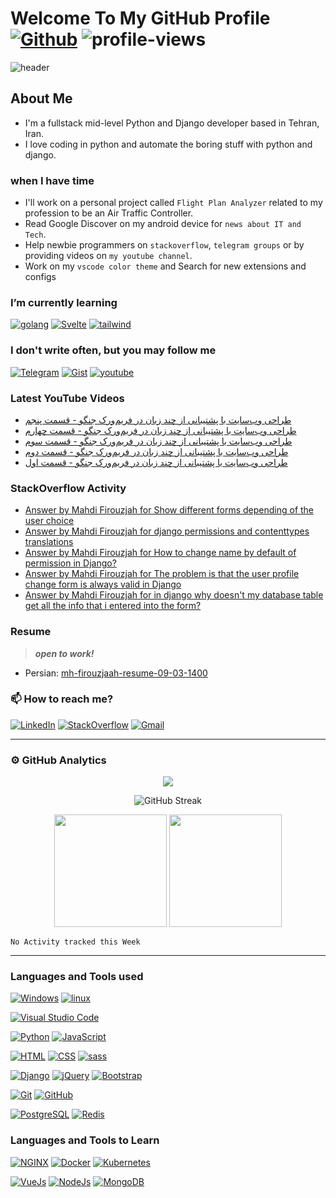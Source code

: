 # Welcome To My GitHub Profile [![Github](https://img.shields.io/github/followers/mh-firouzjaah?label=Follow%20me&style=social)](https://github.com/mh-firouzjaah) ![profile-views](https://komarev.com/ghpvc/?username=mh-firouzjaah)

![header](https://capsule-render.vercel.app/api?type=waving&color=gradient&height=250&section=header&text=Mahdi%20Firouzjaah&animation=fadeIn&fontSize=90&fontAlignY=40&desc=Creative%20Developer%20|%20Competitive%20Programmer%20|%20Talented%20Learner&descSize=22&descAlignY=70)

## About Me

- I'm a fullstack mid-level Python and Django developer based in Tehran, Iran.
- I love coding in python and automate the boring stuff with python and django.

### when I have time

- I'll work on a personal project called `Flight Plan Analyzer` related to
  my profession to be an Air Traffic Controller.
- Read Google Discover on my android device for `news about IT and Tech`.
- Help newbie programmers on `stackoverflow`, `telegram groups` or by providing videos on `my youtube channel`.
- Work on my `vscode color theme` and Search for new extensions and configs

### I’m currently learning

[![golang](https://img.shields.io/badge/-Go-333?style=flat&logo=go)](#I’m-currently-learning)
[![Svelte](https://img.shields.io/badge/-SvelteJs-333?style=flat&logo=Svelte)](#I’m-currently-learning)
[![tailwind](https://img.shields.io/badge/-Tailwind%20CSS-333?style=flat&logo=tailwind-css)](#I’m-currently-learning)

### I don't write often, but you may follow me

[![Telegram](https://img.shields.io/badge/-Telegram-333?style=flat&logo=telegram)](https://t.me/programming_tricks)
[![Gist](https://img.shields.io/badge/-Gist-333?style=flat&logo=github&logoColor=white)](https://gist.github.com/mh-firouzjaah)
[![youtube](https://img.shields.io/badge/-YouTube-D14836?style=flat&logo=youtube&logoColor=white)](https://www.youtube.com/channel/UCj1NjFqz4gEBjL8DWkUJBQw)

### Latest YouTube Videos

<!-- YOUTUBEVIDEOS:START -->

- [طراحی وب‌سایت با پشتیبانی از چند زبان در فریم‌ورک جنگو - قسمت پنجم](https://www.youtube.com/watch?v=Urvvlbk9q-Q)
- [طراحی وب‌سایت با پشتیبانی از چند زبان در فریم‌ورک جنگو - قسمت چهارم](https://www.youtube.com/watch?v=D_aKB06O2XM)
- [طراحی وب‌سایت با پشتیبانی از چند زبان در فریم‌ورک جنگو - قسمت سوم](https://www.youtube.com/watch?v=eMjI9nhMVvM)
- [طراحی وب‌سایت با پشتیبانی از چند زبان در فریم‌ورک جنگو - قسمت دوم](https://www.youtube.com/watch?v=jgYy8cy71R4)
- [طراحی وب‌سایت با پشتیبانی از چند زبان در فریم‌ورک جنگو - قسمت اول](https://www.youtube.com/watch?v=25HTEggKxUQ)
<!-- YOUTUBEVIDEOS:END -->

### StackOverflow Activity

<!-- STACKOVERFLOW:START -->
- [Answer by Mahdi Firouzjah for Show different forms depending of the user choice](https://stackoverflow.com/questions/67137956/show-different-forms-depending-of-the-user-choice/67138150#67138150)
- [Answer by Mahdi Firouzjah for django permissions and contenttypes translations](https://stackoverflow.com/questions/29398900/django-permissions-and-contenttypes-translations/66612727#66612727)
- [Answer by Mahdi Firouzjah for How to change name by default of permission in Django?](https://stackoverflow.com/questions/23419919/how-to-change-name-by-default-of-permission-in-django/66612707#66612707)
- [Answer by Mahdi Firouzjah for The problem is that the user profile change form is always valid in Django](https://stackoverflow.com/questions/66225536/the-problem-is-that-the-user-profile-change-form-is-always-valid-in-django/66510047#66510047)
- [Answer by Mahdi Firouzjah for in django why doesn't my database table get all the info that i entered into the form?](https://stackoverflow.com/questions/66299561/in-django-why-doesnt-my-database-table-get-all-the-info-that-i-entered-into-the/66299648#66299648)
<!-- STACKOVERFLOW:END -->

### Resume

> **_open to work!_**

- Persian: [mh-firouzjaah-resume-09-03-1400](./assets/static/mh-firouzjaah-resume-09-03-1400.pdf)

### 📫 How to reach me?

[![LinkedIn](https://img.shields.io/badge/-LinkedIn-blue?style=flat-square&logo=linkedin)](https://linkedin.com/in/mahdi-firouzjaah)
[![StackOverflow](https://img.shields.io/badge/-StackOverflow-FE7A16?style=flat-square&logo=stack-overflow&logoColor=white)](https://stackoverflow.com/users/10651401/mahdi-firouzjah)
[![Gmail](https://img.shields.io/badge/Gmail-D14836?style=flat&logo=gmail&logoColor=white)](mailto:mh.firouzjah@gmail.com)

---

### ⚙️ GitHub Analytics

<div align="center">
<img src="https://github-profile-trophy.vercel.app/?username=mh-firouzjaah&theme=onedark&rank=(SSS,SS,S,AAA,AA,A)">
</div>

<div align="center">

![GitHub Streak](https://github-readme-streak-stats.herokuapp.com/?user=mh-firouzjaah&theme=onedark&stroke=E5C07BFF)

</div>

<div align="center">
  <img src="https://github-readme-stats.vercel.app/api?username=mh-firouzjaah&show_icons=true&theme=onedark&include_all_commits=true&count_private=true" height="180em">
  <img src="https://github-readme-stats.vercel.app/api/top-langs/?username=mh-firouzjaah&layout=compact&langs_count=8&theme=onedark" height="180em">
</div>

<!--START_SECTION:waka-->
```text
No Activity tracked this Week
```
<!--END_SECTION:waka-->

---

### Languages and Tools used

[![Windows](https://img.shields.io/badge/-Windows-333?style=flat&logo=windows&logoColor=0078d7)](#Languages-and-Tools-used)
[![linux](https://img.shields.io/badge/-linux-333?style=flat&logo=linux&logoColor=ghostwhite)](#Languages-and-Tools-used)

[![Visual Studio Code](https://img.shields.io/badge/-VSCode-333?style=flat&logo=visual-studio-code&logoColor=0078d7)](#Languages-and-Tools-used)

[![Python](https://img.shields.io/badge/-Python-333?style=flat&logo=python&logoColor=4584b6)](#Languages-and-Tools-used)
[![JavaScript](https://img.shields.io/badge/-JavaScript-333?style=flat&logo=javascript&logoColor=f7df1e)](#Languages-and-Tools-used)

[![HTML](https://img.shields.io/badge/-HTML-333?style=flat&logo=HTML5)](#Languages-and-Tools-used)
[![CSS](https://img.shields.io/badge/-CSS-333?style=flat&logo=CSS3&logoColor=0078d7)](#Languages-and-Tools-used)
[![sass](https://img.shields.io/badge/-sass-333?style=flat&logo=sass)](#Languages-and-Tools-used)

[![Django](https://img.shields.io/badge/-Django-092e20?style=flat&logo=django)](#Languages-and-Tools-used)
[![jQuery](https://img.shields.io/badge/-jQuery-333?style=flat&logo=jQuery&logoColor=7acef4)](#Languages-and-Tools-used)
[![Bootstrap](https://img.shields.io/badge/-Bootstrap-333?style=flat&logo=bootstrap)](#Languages-and-Tools-used)

[![Git](https://img.shields.io/badge/-Git-333?style=flat&logo=git)](#Languages-and-Tools-used)
[![GitHub](https://img.shields.io/badge/-GitHub-333?style=flat&logo=github&logoColor=white)](#Languages-and-Tools-used)

[![PostgreSQL](https://img.shields.io/badge/-PostgreSQL-333?style=flat&logo=postgresql)](#Languages-and-Tools-used)
[![Redis](https://img.shields.io/badge/-Redis-333?style=flat&logo=Redis)](#Languages-and-Tools-used)

### Languages and Tools to Learn

[![NGINX](https://img.shields.io/badge/-NGINX-333?style=flat&logo=nginx&logoColor=green)](#Languages-and-Tools-to-Learn)
[![Docker](https://img.shields.io/badge/-Docker-333?style=flat&logo=Docker)](#Languages-and-Tools-to-Learn)
[![Kubernetes](https://img.shields.io/badge/-Kubernetes-333?style=flat&logo=Kubernetes)](#Languages-and-Tools-to-Learn)

[![VueJs](https://img.shields.io/badge/-VueJs-333?style=flat&logo=Vue-dot-js)](#Languages-and-Tools-to-Learn)
[![NodeJs](https://img.shields.io/badge/-NodeJs-333?style=flat&logo=Node-dot-js)](#Languages-and-Tools-to-Learn)
[![MongoDB](https://img.shields.io/badge/-MongoDB-333?style=flat&logo=mongodb)](#Languages-and-Tools-to-Learn)
